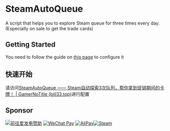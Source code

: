 # SteamAutoQueue

A script that helps you to explore Steam queue for three times every day. (Especially on sale to get the trade cards)

## Getting Started

You need to follow the guide on [this page](https://bili33.top/posts/SteamAutoQueue-Manual/#English) to configure it

## 快速开始

请访问[SteamAutoQueue —— Steam自动探索3次队列，帮你拿到促销期间的卡牌！ | GamerNoTitle (bili33.top)](https://bili33.top/posts/SteamAutoQueue-Manual/)进行配置

## Sponsor

<a href="https://afdian.net/@GamerNoTitle"><img src="https://img.shields.io/badge/%E7%88%B1%E5%8F%91%E7%94%B5-GamerNoTitle-%238e8cd8?style=for-the-badge" alt="前往爱发电赞助" width=auto height=auto border="0" /></a> <a href="https://cdn.jsdelivr.net/gh/GamerNoTitle/Picture-repo@master/img/Donate/WeChatPay.png"><img src="https://img.shields.io/badge/Wechat Pay-GamerNoTitle-%2304BE02?style=for-the-badge" alt="WeChat Pay" width=auto height=auto border="0" /></a> <a href="https://cdn.jsdelivr.net/gh/GamerNoTitle/Picture-repo@master/img/Donate/AliPay.jpg"><img src="https://img.shields.io/badge/AliPay-GamerNoTitle-%231678FF?style=for-the-badge" alt="AliPay" width=auto height=auto border="0" /></a><a href="https://steamcommunity.com/tradeoffer/new/?partner=1069144147&token=yR270bu0"><img src="https://img.shields.io/badge/Steam Trade-GamerNoTitle-%23171a21?style=for-the-badge" alt="Steam" width=auto height=auto border="0" /></a>


